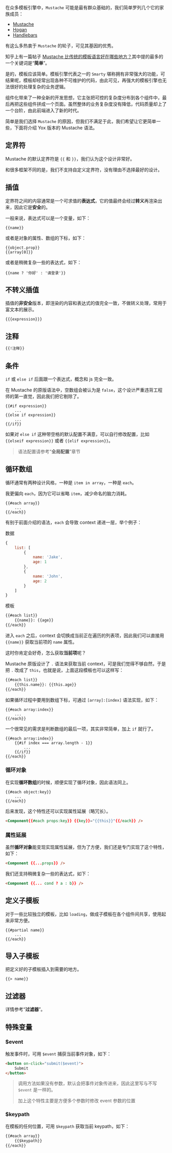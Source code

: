 在众多模板引擎中，`Mustache` 可能是最有群众基础的，我们简单罗列几个它的家族成员：

* [Mustache](http://mustache.github.io/)
* [Hogan](http://twitter.github.io/hogan.js/)
* [Handlebars](http://handlebarsjs.com)

有这么多热衷于 `Mustache` 的轮子，可见其基因的优秀。

知乎上有一篇帖子 [Mustache 比传统的模板语言好在哪些地方？](https://www.zhihu.com/question/19882912)其中提的最多的一个关键词是“**简单**”。

是的，模板应该简单。模板引擎代表之一的 `Smarty` 堪称拥有非常强大的功能，可结果呢，模板却经常出现各种不可维护的代码，由此可见，再强大的模板引擎也无法很好的处理复杂的业务逻辑。

组件化带来了一种全新的开发思想，它主张把可控的复杂度分布到各个组件中，最后再把这些组件拼成一个页面。虽然整体的业务复杂度没有降低，代码质量却上了一个台阶，由此前端进入了新的时代。

简单是我们选择 `Mustache` 的原因，但我们不满足于此，我们希望让它更简单一些，下面将介绍 Yox 版本的 Mustache 语法。

## 定界符

Mustache 的默认定界符是 `{{` 和 `}}`，我们认为这个设计非常好。

和很多框架不同的是，我们不支持自定义定界符，没有理由不选择最好的设计。

## 插值

定界符之间的内容通常是一个可求值的**表达式**，它的值最终会经过**转义**再渲染出来，因此它是**安全**的。

一般来说，表达式可以是一个变量，如下：

```
{{name}}
```

或者是对象的属性、数组的下标，如下：

```
{{object.prop}}
{{array[0]}}
```

或者是稍微复杂一些的表达式，如下：

```
{{name ? '你好' : '请登录'}}
```

## 不转义插值

插值的**非安全**版本，即渲染的内容和表达式的值完全一致，不做转义处理，常用于富文本的展示。

```
{{{expression}}}
```

## 注释

```html
{{!注释}}
```

## 条件

`if` 或 `else if` 后面跟一个表达式，概念和 js 完全一致。

在 Mustache 的原版语法中，空数组会被认为是 `false`，这个设计严重违背工程师的第一直觉，因此我们把它剔除了。

```
{{#if expression}}
    ...
{{else if expression}}
    ...
{{/if}}
```

如果对 `else if` 这种带空格的默认配置不满意，可以自行修改配置，比如 `{{elseif expression}}` 或者 `{{elif expression}}`。

> 语法配置请参考“**全局配置**”章节

## 循环数组

循环通常有两种设计风格，一种是 `item in array`，一种是 `each`。

我更偏向 `each`，因为它可以省略 `item`，减少命名的脑力消耗。

```
{{#each array}}
    ...
{{/each}}
```

有别于前面介绍的语法，`each` 会导致 context 递进一层，举个例子：

数据

```javascript
{
    list: [
        {
            name: 'Jake',
            age: 1
        },
        {
            name: 'John',
            age: 2
        }
    ]
}
```

模板

```html
{{#each list}}
    {{name}}: {{age}}
{{/each}}
```

进入 `each` 之后，context 会切换成当前正在遍历的列表项，因此我们可以直接用 `{{name}}` 获取当前项的 `name` 属性。

这时你肯定会好奇，怎么获取**当前项**呢？

Mustache 原版设计了 `.` 语法来获取当前 context，可是我们觉得不够自然，于是把 `.` 改成了 `this`，也就是说，上面这段模板也可以这样写：

```html
{{#each list}}
    {{this.name}}: {{this.age}}
{{/each}}
```

如果循环过程中要用到数组下标，可通过 `[array]:[index]` 语法实现，如下：

```
{{#each array:index}}
    ...
{{/each}}
```

一个很常见的需求是判断数组的最后一项，其实非常简单，加上 `if` 就行了。

```
{{#each array:index}}
    {{#if index === array.length - 1}}
        ...
    {{/if}}
{{/each}}
```

### 循环对象

在实现**循环数组**的时候，顺便实现了循环对象，因此语法同上。

```
{{#each object:key}}
    ...
{{/each}}
```

后来发现，这个特性还可以实现属性延展（略冗长）。

```html
<Component{{#each props:key}} {{key}}="{{this}}"{{/each}} />
```

### 属性延展

虽然**循环对象**能变现实现属性延展，但为了方便，我们还是专门实现了这个特性，如下：

```html
<Component {{...props}} />
```

我们还支持稍微复杂一些的表达式，如下：

```html
<Component {{... cond ? a : b}} />
```

## 定义子模板

对于一些比较独立的模板，比如 `loading`，做成子模板在各个组件间共享，使用起来非常方便。

```
{{#partial name}}
    ...
{{/each}}
```

## 导入子模板

把定义好的子模板插入到需要的地方。

```
{{> name}}
```

## 过滤器

详情参考“**过滤器**”。

## 特殊变量

### $event

触发事件时，可用 `$event` 捕获当前事件对象，如下：

```html
<button on-click="submit($event)">
    Submit
</button>
```

> 调用方法如果没有参数，默认会把事件对象传进来，因此这里写与不写 `$event` 是一样的。
> 
> 加上这个特性主要是方便多个参数时修改 event 参数的位置

### $keypath

在模板的任何位置，可用 `$keypath` 获取当前 keypath，如下：

```html
{{#each array}}
    {{$keypath}}
{{/each}}
```

